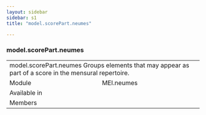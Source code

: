 ```yaml
---
layout: sidebar
sidebar: s1
title: "model.scorePart.neumes"

---
```


<div class="classSpec model">
   <h3 id="model.scorePart.neumes">model.scorePart.neumes</h3>
   <table class="wovenodd">
      <tr>
         <td colspan="2" class="wovenodd-col2">
            <span class="label">model.scorePart.neumes</span> Groups elements that may appear as part of a score in the mensural repertoire.
         </td>
      </tr>
      <tr>
         <td class="wovenodd-col1">
            <span class="label" lang="en">Module</span>
         </td>
         <td class="wovenodd-col2">MEI.neumes</td>
      </tr>
      <tr>
         <td class="wovenodd-col1">
            <span class="label" lang="en">Available in</span>
         </td>
         <td class="wovenodd-col2">
            <div class="parent"></div>
         </td>
      </tr>
      <tr>
         <td class="wovenodd-col1">
            <span class="label" lang="en">Members</span>
         </td>
         <td class="wovenodd-col2">
            <div class="parent"></div>
         </td>
      </tr>
   </table>
</div>
